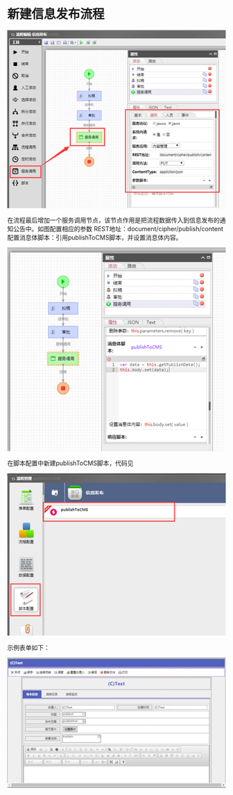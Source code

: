# 新建信息发布流程

![](../../.gitbook/assets/image%20%289%29.png)

在流程最后增加一个服务调用节点，该节点作用是把流程数据传入到信息发布的通知公告中。如图配置相应的参数 REST地址：document/cipher/publish/content 配置消息体脚本：引用publishToCMS脚本，并设置消息体内容。

![](../../.gitbook/assets/image%20%2815%29.png)

在脚本配置中新建publishToCMS脚本，代码见

![](../../.gitbook/assets/image%20%2812%29.png)

示例表单如下：

![](../../.gitbook/assets/image%20%2822%29.png)

